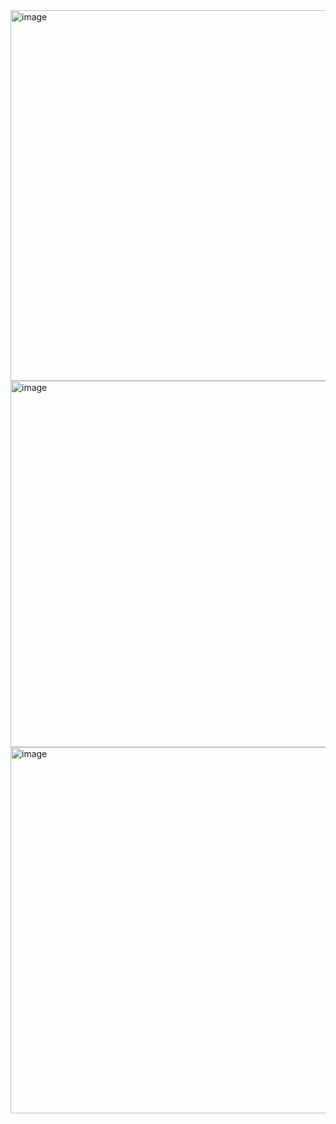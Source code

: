 <img width="722" height="593" alt="image" src="https://github.com/user-attachments/assets/0f1135b5-1d21-42a7-b9ac-6dbb19ed9e3a" />

<img width="1002" height="586" alt="image" src="https://github.com/user-attachments/assets/271594ff-7d0b-412c-ac03-af00d747aae4" />

<img width="1002" height="586" alt="image" src="https://github.com/user-attachments/assets/54b2dc57-ccfb-4359-8502-5727a9fcaf45" />
